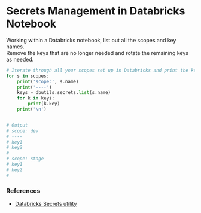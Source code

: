 # Secrets Management in Databricks Notebook

Working within a Databricks notebook, list out all the scopes and key names.  
Remove the keys that are no longer needed and rotate the remaining keys as needed.  

```python
# Iterate through all your scopes set up in Databricks and print the keys
for s in scopes:
    print('scope:', s.name)
    print('----')
    keys = dbutils.secrets.list(s.name)
    for k in keys:
        print(k.key)
    print('\n')


# Output
# scope: dev
# ----
# key1
# key2
#
# scope: stage
# key1 
# key2
#
```

### References
* [Databricks Secrets utility](https://docs.databricks.com/dev-tools/databricks-utils.html#dbutils-secrets)

